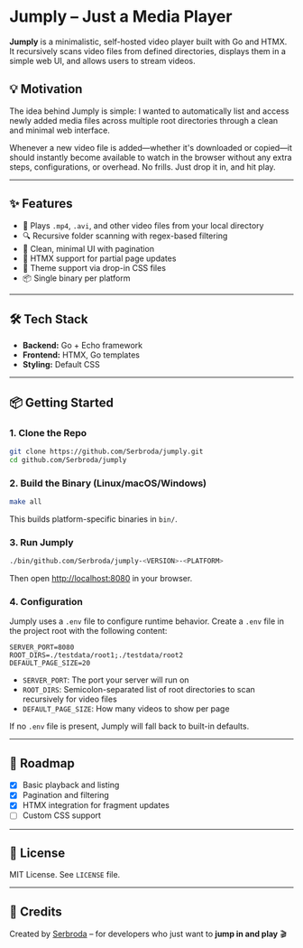 # Jumply – Just a Media Player

**Jumply** is a minimalistic, self-hosted video player built with Go and HTMX. It recursively scans video files from defined directories, displays them in a simple web UI, and allows users to stream videos.

## 💡 Motivation

The idea behind Jumply is simple: I wanted to automatically list and access newly added media files across multiple root directories through a clean and minimal web interface.

Whenever a new video file is added—whether it's downloaded or copied—it should instantly become available to watch in the browser without any extra steps, configurations, or overhead. No frills. Just drop it in, and hit play.

---

## ✨ Features

- 🎥 Plays `.mp4`, `.avi`, and other video files from your local directory
- 🔍 Recursive folder scanning with regex-based filtering
- 📂 Clean, minimal UI with pagination
- 🚀 HTMX support for partial page updates
- 🎨 Theme support via drop-in CSS files
- 📦 Single binary per platform

---

## 🛠 Tech Stack

- **Backend:** Go + Echo framework
- **Frontend:** HTMX, Go templates
- **Styling:** Default CSS

---

## 📦 Getting Started

### 1. Clone the Repo
```bash
git clone https://github.com/Serbroda/jumply.git
cd github.com/Serbroda/jumply
```

### 2. Build the Binary (Linux/macOS/Windows)
```bash
make all
```

This builds platform-specific binaries in `bin/`.

### 3. Run Jumply
```bash
./bin/github.com/Serbroda/jumply-<VERSION>-<PLATFORM>
```

Then open [http://localhost:8080](http://localhost:8080) in your browser.

### 4. Configuration

Jumply uses a `.env` file to configure runtime behavior.
Create a `.env` file in the project root with the following content:

```env
SERVER_PORT=8080
ROOT_DIRS=./testdata/root1;./testdata/root2
DEFAULT_PAGE_SIZE=20
```

- `SERVER_PORT`: The port your server will run on
- `ROOT_DIRS`: Semicolon-separated list of root directories to scan recursively for video files
- `DEFAULT_PAGE_SIZE`: How many videos to show per page

If no `.env` file is present, Jumply will fall back to built-in defaults.

---

## 🚧 Roadmap

- [x] Basic playback and listing
- [x] Pagination and filtering
- [x] HTMX integration for fragment updates
- [ ] Custom CSS support

---

## 📝 License

MIT License. See `LICENSE` file.

---

## 💬 Credits

Created by [Serbroda](https://github.com/Serbroda) – for developers who just want to **jump in and play** 🎬
